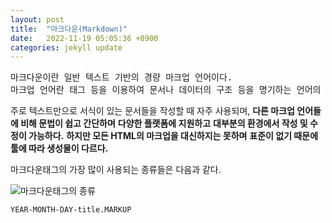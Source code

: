 ```yaml
---
layout: post
title:  "마크다운(Markdown)"
date:   2022-11-19 05:05:36 +0900
categories: jekyll update
---
```

<pre>
마크다운이란 일반 텍스트 기반의 경량 마크업 언어이다.
마크업 언어란 태그 등을 이용하여 문서나 데이터의 구조 등을 명기하는 언어의 한 가지이다.
</pre>

주로 텍스트만으로 서식이 있는 문서들을 작성할 때 자주 사용되며,
**다른 마크업 언어들에 비해 문법이 쉽고 간단하며**
**다양한 플랫폼에 지원하고**
**대부분의 환경에서 작성 및 수정이 가능하다.**
**하지만 모든 HTML의 마크업을 대신하지는 못하며**
**표준이 없기 때문에 툴에 따라 생성물이 다르다.**

마크다운태그의 가장 많이 사용되는 종류들은 다음과 같다.

![마크다운태그의 종류]({{site.baseurl}}/assets/images/md.PNG)

`YEAR-MONTH-DAY-title.MARKUP`
